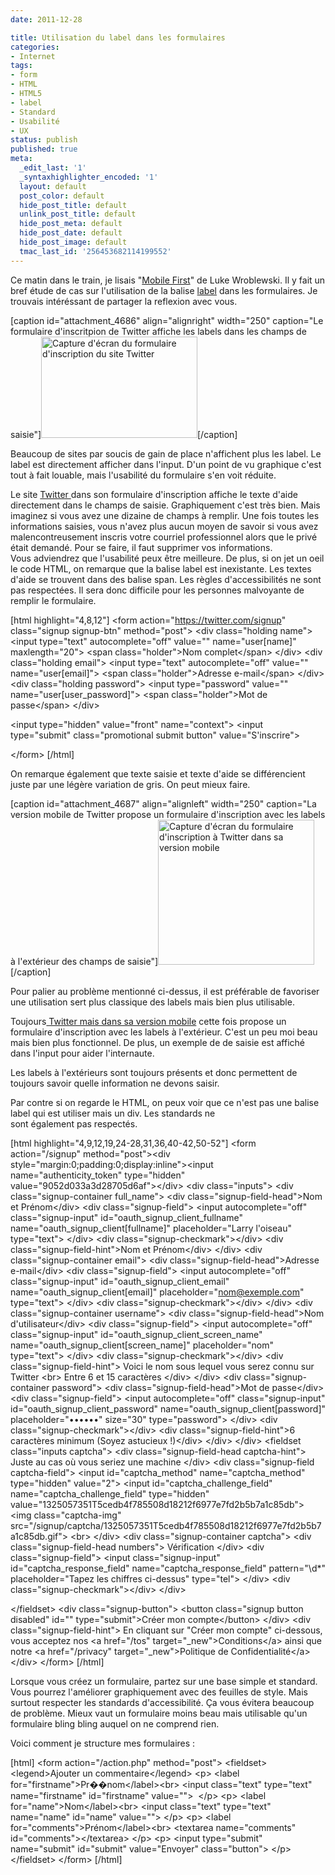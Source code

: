 ```yaml
---
date: 2011-12-28

title: Utilisation du label dans les formulaires
categories:
- Internet
tags:
- form
- HTML
- HTML5
- label
- Standard
- Usabilité
- UX
status: publish
published: true
meta:
  _edit_last: '1'
  _syntaxhighlighter_encoded: '1'
  layout: default
  post_color: default
  hide_post_title: default
  unlink_post_title: default
  hide_post_meta: default
  hide_post_date: default
  hide_post_image: default
  tmac_last_id: '256453682114199552'
---
```

Ce matin dans le train, je lisais "<a title="Mobil First sur a book apart" href="https://www.abookapart.com/products/mobile-first">Mobile First</a>" de Luke Wroblewski. Il y fait un bref étude de cas sur l'utilisation de la balise <a title="Description de l'élément label en HTML5" href="https://www.w3.org/TR/html5/forms.html#the-label-element">label</a> dans les formulaires. Je trouvais intéréssant de partager la reflexion avec vous.<!--more-->

[caption id="attachment_4686" align="alignright" width="250" caption="Le formulaire d&#39;inscritpion de Twitter affiche les labels dans les champs de saisie"]<a href="https://dlgjp9x71cipk.cloudfront.net/2011/12/label_inside.png"><img class="size-medium wp-image-4686" title="Twitter desktop login form" src="https://dlgjp9x71cipk.cloudfront.net/2011/12/label_inside-250x162.png" alt="Capture d'écran du formulaire d'inscription du site Twitter" width="250" height="162" /></a>[/caption]

Beaucoup de sites par soucis de gain de place n'affichent plus les label. Le label est directement afficher dans l'input. D'un point de vu graphique c'est tout à fait louable, mais l'usabilité du formulaire s'en voit réduite.

Le site <a title="Page d'accueil du site Twitter" href="https://twitter.com/">Twitter </a>dans son formulaire d'inscription affiche le texte d'aide directement dans le champs de saisie. Graphiquement c'est très bien. Mais imaginez si vous avez une dizaine de champs à remplir. Une fois toutes les informations saisies, vous n'avez plus aucun moyen de savoir si vous avez malencontreusement inscris votre courriel professionnel alors que le privé était demandé. Pour se faire, il faut supprimer vos informations. Vous adviendrez que l'usabilité peux être meilleure.
De plus, si on jet un oeil le code HTML, on remarque que la balise label est inexistante. Les textes d'aide se trouvent dans des balise span. Les règles d'accessibilités ne sont pas respectées. Il sera donc difficile pour les personnes malvoyante de remplir le formulaire.

[html highlight="4,8,12"]
&lt;form action=&quot;https://twitter.com/signup&quot; class=&quot;signup signup-btn&quot; method=&quot;post&quot;&gt;
  &lt;div class=&quot;holding name&quot;&gt;
    &lt;input type=&quot;text&quot; autocomplete=&quot;off&quot; value=&quot;&quot; name=&quot;user[name]&quot; maxlength=&quot;20&quot;&gt;
    &lt;span class=&quot;holder&quot;&gt;Nom complet&lt;/span&gt;
  &lt;/div&gt;
  &lt;div class=&quot;holding email&quot;&gt;
    &lt;input type=&quot;text&quot; autocomplete=&quot;off&quot; value=&quot;&quot; name=&quot;user[email]&quot;&gt;
    &lt;span class=&quot;holder&quot;&gt;Adresse e-mail&lt;/span&gt;
  &lt;/div&gt;
  &lt;div class=&quot;holding password&quot;&gt;
    &lt;input type=&quot;password&quot; value=&quot;&quot; name=&quot;user[user_password]&quot;&gt;
    &lt;span class=&quot;holder&quot;&gt;Mot de passe&lt;/span&gt;
  &lt;/div&gt;

  &lt;input type=&quot;hidden&quot; value=&quot;front&quot; name=&quot;context&quot;&gt;
  &lt;input type=&quot;submit&quot; class=&quot;promotional submit button&quot; value=&quot;S'inscrire&quot;&gt;

&lt;/form&gt;
[/html]

On remarque également que texte saisie et texte d'aide se différencient juste par une légère variation de gris. On peut mieux faire.

[caption id="attachment_4687" align="alignleft" width="250" caption="La version mobile de Twitter propose un formulaire d&#39;inscription avec les labels à l&#39;extérieur des champs de saisie"]<a href="https://dlgjp9x71cipk.cloudfront.net/2011/12/label_outside.png"><img class="size-medium wp-image-4687" title="Twitter mobile login form" src="https://dlgjp9x71cipk.cloudfront.net/2011/12/label_outside-250x232.png" alt="Capture d'écran du formulaire d'inscription à Twitter dans sa version mobile" width="250" height="232" /></a>[/caption]

Pour palier au problème mentionné ci-dessus, il est préférable de favoriser une utilisation sert plus classique des labels mais bien plus utilisable.

Toujours<a title="Formulaire d'inscription sur la version mobile de Twitter" href="https://mobile.twitter.com/signup"> Twitter mais dans sa version mobile</a> cette fois propose un formulaire d'inscription avec les labels à l'extérieur. C'est un peu moi beau mais bien plus fonctionnel. De plus, un exemple de de saisie est affiché dans l'input pour aider l'internaute.

Les labels à l'extérieurs sont toujours présents et donc permettent de toujours savoir quelle information ne devons saisir.

Par contre si on regarde le HTML, on peux voir que ce n'est pas une balise label qui est utiliser mais un div. Les standards ne sont également pas respectés.

[html highlight="4,9,12,19,24-28,31,36,40-42,50-52"]
&lt;form action=&quot;/signup&quot; method=&quot;post&quot;&gt;&lt;div style=&quot;margin:0;padding:0;display:inline&quot;&gt;&lt;input name=&quot;authenticity_token&quot; type=&quot;hidden&quot; value=&quot;9052d033a3d28705d6af&quot;&gt;&lt;/div&gt;
&lt;div class=&quot;inputs&quot;&gt;
&lt;div class=&quot;signup-container full_name&quot;&gt;
&lt;div class=&quot;signup-field-head&quot;&gt;Nom et Prénom&lt;/div&gt;
&lt;div class=&quot;signup-field&quot;&gt;
&lt;input autocomplete=&quot;off&quot; class=&quot;signup-input&quot; id=&quot;oauth_signup_client_fullname&quot; name=&quot;oauth_signup_client[fullname]&quot; placeholder=&quot;Larry l'oiseau&quot; type=&quot;text&quot;&gt;
&lt;/div&gt;
&lt;div class=&quot;signup-checkmark&quot;&gt;&lt;/div&gt;
&lt;div class=&quot;signup-field-hint&quot;&gt;Nom et Prénom&lt;/div&gt;
&lt;/div&gt;
&lt;div class=&quot;signup-container email&quot;&gt;
&lt;div class=&quot;signup-field-head&quot;&gt;Adresse e-mail&lt;/div&gt;
&lt;div class=&quot;signup-field&quot;&gt;
&lt;input autocomplete=&quot;off&quot; class=&quot;signup-input&quot; id=&quot;oauth_signup_client_email&quot; name=&quot;oauth_signup_client[email]&quot; placeholder=&quot;nom@exemple.com&quot; type=&quot;text&quot;&gt;
&lt;/div&gt;
&lt;div class=&quot;signup-checkmark&quot;&gt;&lt;/div&gt;
&lt;/div&gt;
&lt;div class=&quot;signup-container username&quot;&gt;
&lt;div class=&quot;signup-field-head&quot;&gt;Nom d'utilisateur&lt;/div&gt;
&lt;div class=&quot;signup-field&quot;&gt;
&lt;input autocomplete=&quot;off&quot; class=&quot;signup-input&quot; id=&quot;oauth_signup_client_screen_name&quot; name=&quot;oauth_signup_client[screen_name]&quot; placeholder=&quot;nom&quot; type=&quot;text&quot;&gt;
&lt;/div&gt;
&lt;div class=&quot;signup-checkmark&quot;&gt;&lt;/div&gt;
&lt;div class=&quot;signup-field-hint&quot;&gt;
Voici le nom sous lequel vous serez connu sur Twitter
&lt;br&gt;
Entre 6 et 15 caractères
&lt;/div&gt;
&lt;/div&gt;
&lt;div class=&quot;signup-container password&quot;&gt;
&lt;div class=&quot;signup-field-head&quot;&gt;Mot de passe&lt;/div&gt;
&lt;div class=&quot;signup-field&quot;&gt;
&lt;input autocomplete=&quot;off&quot; class=&quot;signup-input&quot; id=&quot;oauth_signup_client_password&quot; name=&quot;oauth_signup_client[password]&quot; placeholder=&quot;••••••&quot; size=&quot;30&quot; type=&quot;password&quot;&gt;
&lt;/div&gt;
&lt;div class=&quot;signup-checkmark&quot;&gt;&lt;/div&gt;
&lt;div class=&quot;signup-field-hint&quot;&gt;6 caractères minimum (Soyez astucieux !)&lt;/div&gt;
&lt;/div&gt;
&lt;/div&gt;
&lt;fieldset class=&quot;inputs captcha&quot;&gt;
&lt;div class=&quot;signup-field-head captcha-hint&quot;&gt;
Juste au cas où vous seriez une machine
&lt;/div&gt;
&lt;div class=&quot;signup-field captcha-field&quot;&gt;
&lt;input id=&quot;captcha_method&quot; name=&quot;captcha_method&quot; type=&quot;hidden&quot; value=&quot;2&quot;&gt;
&lt;input id=&quot;captcha_challenge_field&quot; name=&quot;captcha_challenge_field&quot; type=&quot;hidden&quot; value=&quot;1325057351T5cedb4f785508d18212f6977e7fd2b5b7a1c85db&quot;&gt;
&lt;img class=&quot;captcha-img&quot; src=&quot;/signup/captcha/1325057351T5cedb4f785508d18212f6977e7fd2b5b7a1c85db.gif&quot;&gt;
&lt;br&gt;
&lt;/div&gt;
&lt;div class=&quot;signup-container captcha&quot;&gt;
&lt;div class=&quot;signup-field-head numbers&quot;&gt;
Vérification
&lt;/div&gt;
&lt;div class=&quot;signup-field&quot;&gt;
&lt;input class=&quot;signup-input&quot; id=&quot;captcha_response_field&quot; name=&quot;captcha_response_field&quot; pattern=&quot;\d*&quot; placeholder=&quot;Tapez les chiffres ci-dessus&quot; type=&quot;tel&quot;&gt;
&lt;/div&gt;
&lt;div class=&quot;signup-checkmark&quot;&gt;&lt;/div&gt;
&lt;/div&gt;

&lt;/fieldset&gt;
&lt;div class=&quot;signup-button&quot;&gt;
&lt;button class=&quot;signup button disabled&quot; id=&quot;&quot; type=&quot;submit&quot;&gt;Créer mon compte&lt;/button&gt;
&lt;/div&gt;
&lt;div class=&quot;signup-field-hint&quot;&gt;
En cliquant sur &quot;Créer mon compte&quot; ci-dessous, vous acceptez nos &lt;a href=&quot;/tos&quot; target=&quot;_new&quot;&gt;Conditions&lt;/a&gt; ainsi que notre &lt;a href=&quot;/privacy&quot; target=&quot;_new&quot;&gt;Politique de Confidentialité&lt;/a&gt;
&lt;/div&gt;
&lt;/form&gt;
[/html]

Lorsque vous créez un formulaire, partez sur une base simple et standard. Vous pourrez l'améliorer graphiquement avec des feuilles de style. Mais surtout respecter les standards d'accessibilité. Ça vous évitera beaucoup de problème. Mieux vaut un formulaire moins beau mais utilisable qu'un formulaire bling bling auquel on ne comprend rien.

Voici comment je structure mes formulaires :

[html]
&lt;form action=&quot;/action.php&quot; method=&quot;post&quot;&gt;  &lt;fieldset&gt;    &lt;legend&gt;Ajouter un commentaire&lt;/legend&gt;    &lt;p&gt;      &lt;label for=&quot;firstname&quot;&gt;Pr��nom&lt;/label&gt;&lt;br&gt;      &lt;input class=&quot;text&quot; type=&quot;text&quot; name=&quot;firstname&quot; id=&quot;firstname&quot; value=&quot;&quot;&gt;     &lt;/p&gt;
    &lt;p&gt;
      &lt;label for=&quot;name&quot;&gt;Nom&lt;/label&gt;&lt;br&gt;
      &lt;input class=&quot;text&quot; type=&quot;text&quot; name=&quot;name&quot; id=&quot;name&quot; value=&quot;&quot;&gt;
    &lt;/p&gt;
    &lt;p&gt;
      &lt;label for=&quot;comments&quot;&gt;Prénom&lt;/label&gt;&lt;br&gt;
      &lt;textarea name=&quot;comments&quot; id=&quot;comments&quot;&gt;&lt;/textarea&gt;
    &lt;/p&gt;
    &lt;p&gt;
      &lt;input type=&quot;submit&quot; name=&quot;submit&quot; id=&quot;submit&quot; value=&quot;Envoyer&quot; class=&quot;button&quot;&gt;
    &lt;/p&gt;
  &lt;/fieldset&gt;
&lt;/form&gt;
[/html]
